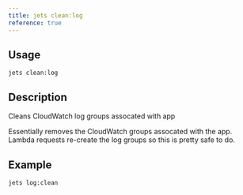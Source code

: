 ```yaml
---
title: jets clean:log
reference: true
---
```


## Usage

    jets clean:log

## Description

Cleans CloudWatch log groups assocated with app

Essentially removes the CloudWatch groups assocated with the app. Lambda requests re-create the log groups so this is pretty safe to do.

## Example

    jets log:clean



